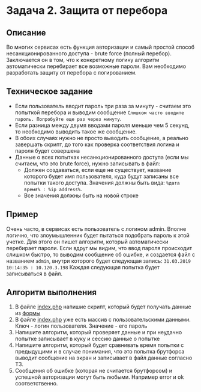 # Задача 2. Защита от перебора

## Описание
Во многих сервисах есть функция авторизации и самый простой способ несанкционированного доступа - brute force (полный перебор).
Заключается он в том, что к конкретному логину алгоритм автоматически перебирает все возможные пароли. 
Вам необходимо разработать защиту от перебора с логированием.

## Техническое задание
* Если пользователь вводит пароль три раза за минуту - считаем это попыткой перебора и выводим сообщение
`Слишком часто вводите пароль. Попробуйте еще раз через минуту`.
* Если разница между двумя вводами пароля меньше чем 5 секунд, то необходимо выводить такое же сообщение.
* В обоих случаях нужно не просто выводить сообщение, а реально завершать скрипт, до того как проверка соответствия
логина и пароля будет совершена
* Данные о всех попытках несанкционированного доступа (если мы считаем, что это brute force), нужно записывать в файл:
    * Должен создаваться, если еще не существует, название которого будет имя пользователя,
    куда будут записаны все попытки такого доступа. Значения должны быть вида:
    `%дата время% : %ip address%`. 
    * Все значения должны быть на новой строке
    
## Пример
Очень часто, в сервисах есть пользователь с логином admin. Вполне логично, что злоумышленник будет
пытаться подобрать пароль к этой учетке. 
Для этого он пишет алгоритм, который автоматически перебирает пароли. 
Если вдруг мы видим, что ввод пароля происходит слишком быстро, то выводим сообщение об ошибке, и создается файл
с названием `admin`, внутри которого будет следующая запись: `31.03.2019 10:14:35 : 10.120.3.198`
Каждая следующая попытка будет записываться в файл.

## Алгоритм выполнения
1. В файле [index.php](./index.php) напишие скрипт, который будет получать данные из [формы](./form.html)
2. В файле [index.php](./index.php) уже есть массив с пользовательскими данными. Ключ - логин пользователя. Значение - его пароль
3. Напишите алгоритм, который проверяет данные и при неудачно попытке записывает в куку и сессию данные о попытке
4. Напишите алгоритм, который будет сравнивать время попытки с предыдущими и в случае понимания, что это попытка брутфорса
выводит сообщение на экран и записывает в файл данные согласно ТЗ.
5. Сообщения об ошибке (которая не считается брутфорсом) и успешной авторизации могут быть любыми. Например error и ok соответственно.
